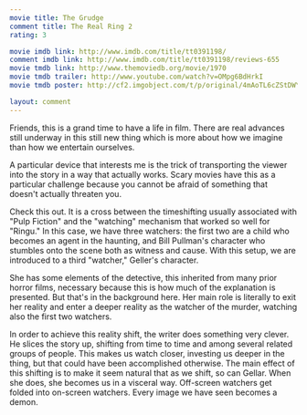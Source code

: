 ```yaml
---
movie title: The Grudge
comment title: The Real Ring 2
rating: 3

movie imdb link: http://www.imdb.com/title/tt0391198/
comment imdb link: http://www.imdb.com/title/tt0391198/reviews-655
movie tmdb link: http://www.themoviedb.org/movie/1970
movie tmdb trailer: http://www.youtube.com/watch?v=OMpg6BdHrkI
movie tmdb poster: http://cf2.imgobject.com/t/p/original/4mAoTL6cZStDWYYbiYyo5BwbdAM.jpg

layout: comment
---
```


Friends, this is a grand time to have a life in film. There are real advances still underway in this still new thing which is more about how we imagine than how we entertain ourselves.

A particular device that interests me is the trick of transporting the viewer into the story in a way that actually works. Scary movies have this as a particular challenge because you cannot be afraid of something that doesn't actually threaten you.

Check this out. It is a cross between the timeshifting usually associated with "Pulp Fiction" and the "watching" mechanism that worked so well for "Ringu." In this case, we have three watchers: the first two are a child who becomes an agent in the haunting, and Bill Pullman's character who stumbles onto the scene both as witness and cause. With this setup, we are introduced to a third "watcher," Geller's character. 

She has some elements of the detective, this inherited from many prior horror films, necessary because this is how much of the explanation is presented. But that's in the background here. Her main role is literally to exit her reality and enter a deeper reality as the watcher of the murder, watching also the first two watchers.

In order to achieve this reality shift, the writer does something very clever. He slices the story up, shifting from time to time and among several related groups of people. This makes us watch closer, investing us deeper in the thing, but that could have been accomplished otherwise. The main effect of this shifting is to make it seem natural that as we shift, so can Gellar. When she does, she becomes us in a visceral way. Off-screen watchers get folded into on-screen watchers. Every image we have seen becomes a demon.